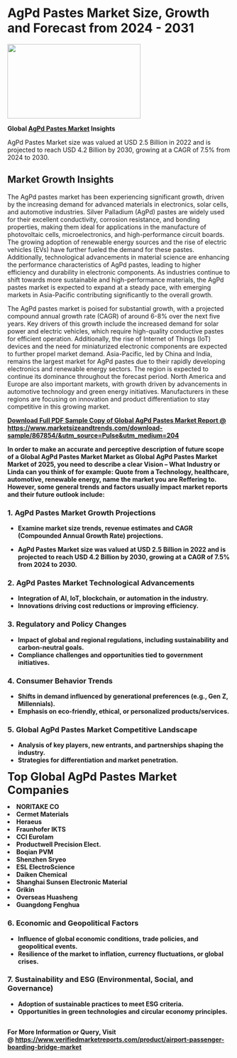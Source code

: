 <H1>AgPd Pastes Market Size, Growth and Forecast from 2024 - 2031</H1><img class="aligncenter size-medium wp-image-584254" src="https://thirdeyenews.in/wp-content/uploads/2024/09/Global-Market-Research-300x168.jpeg" alt="" width="300" height="168" /><p><strong>Global&nbsp;<a href="https://www.marketsizeandtrends.com/download-sample/867854/&amp;utm_source=Pulse&amp;utm_medium=204">AgPd Pastes Market</a> Insights</strong></p><p>AgPd Pastes Market size was valued at USD 2.5 Billion in 2022 and is projected to reach USD 4.2 Billion by 2030, growing at a CAGR of 7.5% from 2024 to 2030.</p><p><h2>Market Growth Insights</h2> <p>The AgPd pastes market has been experiencing significant growth, driven by the increasing demand for advanced materials in electronics, solar cells, and automotive industries. Silver Palladium (AgPd) pastes are widely used for their excellent conductivity, corrosion resistance, and bonding properties, making them ideal for applications in the manufacture of photovoltaic cells, microelectronics, and high-performance circuit boards. The growing adoption of renewable energy sources and the rise of electric vehicles (EVs) have further fueled the demand for these pastes. Additionally, technological advancements in material science are enhancing the performance characteristics of AgPd pastes, leading to higher efficiency and durability in electronic components. As industries continue to shift towards more sustainable and high-performance materials, the AgPd pastes market is expected to expand at a steady pace, with emerging markets in Asia-Pacific contributing significantly to the overall growth. <strong><a href="#"></a></strong></p> <p>The AgPd pastes market is poised for substantial growth, with a projected compound annual growth rate (CAGR) of around 6-8% over the next five years. Key drivers of this growth include the increased demand for solar power and electric vehicles, which require high-quality conductive pastes for efficient operation. Additionally, the rise of Internet of Things (IoT) devices and the need for miniaturized electronic components are expected to further propel market demand. Asia-Pacific, led by China and India, remains the largest market for AgPd pastes due to their rapidly developing electronics and renewable energy sectors. The region is expected to continue its dominance throughout the forecast period. North America and Europe are also important markets, with growth driven by advancements in automotive technology and green energy initiatives. Manufacturers in these regions are focusing on innovation and product differentiation to stay competitive in this growing market. <p><strong><a href="#"></p><p><span class=""><strong>Download Full PDF Sample Copy of Global AgPd Pastes Market Report</strong> @ <a href="https://www.marketsizeandtrends.com/download-sample/867854/&amp;utm_source=Pulse&amp;utm_medium=204" target="_blank">https://www.marketsizeandtrends.com/download-sample/867854/&amp;utm_source=Pulse&amp;utm_medium=204</a></span></p><p>In order to make an accurate and perceptive description of future scope of a Global&nbsp;AgPd Pastes Market Market as Global&nbsp;AgPd Pastes Market Market of 2025, you need to describe a clear Vision &ndash; What Industry or Linda can you think of for example: Quote from a Technology, healthcare, automotive, renewable energy, name the market you are Reffering to. However, some general trends and factors usually impact market reports and their future outlook include:</p><h3>1.&nbsp;<strong>AgPd Pastes Market Growth Projections</strong></h3><ul><li>Examine market size trends, revenue estimates and CAGR (Compounded Annual Growth Rate) projections.</li><li><p>AgPd Pastes Market size was valued at USD 2.5 Billion in 2022 and is projected to reach USD 4.2 Billion by 2030, growing at a CAGR of 7.5% from 2024 to 2030.</p></li></ul><h3>2.&nbsp;<strong>AgPd Pastes Market Technological Advancements</strong></h3><ul><li>Integration of AI, IoT, blockchain, or automation in the industry.</li><li>Innovations driving cost reductions or improving efficiency.</li></ul><h3>3.&nbsp;<strong>Regulatory and Policy Changes</strong></h3><ul><li>Impact of global and regional regulations, including sustainability and carbon-neutral goals.</li><li>Compliance challenges and opportunities tied to government initiatives.</li></ul><h3>4.&nbsp;<strong>Consumer Behavior Trends</strong></h3><ul><li>Shifts in demand influenced by generational preferences (e.g., Gen Z, Millennials).</li><li>Emphasis on eco-friendly, ethical, or personalized products/services.</li></ul><h3>5.&nbsp;<strong>Global AgPd Pastes Market Competitive Landscape</strong></h3><ul><li>Analysis of key players, new entrants, and partnerships shaping the industry.</li><li>Strategies for differentiation and market penetration.</li></ul><p data-pm-slice="1 1 []"><span style="color: inherit; font-family: inherit; font-size: 25px;">Top Global AgPd Pastes Market Companies</span></p><div class="" data-test-id=""><p><li>NORITAKE CO</li><li> Cermet Materials</li><li> Heraeus</li><li> Fraunhofer IKTS</li><li> CCI Eurolam</li><li> Productwell Precision Elect.</li><li> Boqian PVM</li><li> Shenzhen Sryeo</li><li> ESL ElectroScience</li><li> Daiken Chemical</li><li> Shanghai Sunsen Electronic Material</li><li> Grikin</li><li> Overseas Huasheng</li><li> Guangdong Fenghua</li></p></div><h3>6.&nbsp;<strong>Economic and Geopolitical Factors</strong></h3><ul><li>Influence of global economic conditions, trade policies, and geopolitical events.</li><li>Resilience of the market to inflation, currency fluctuations, or global crises.</li></ul><h3>7.&nbsp;<strong>Sustainability and ESG (Environmental, Social, and Governance)</strong></h3><ul><li>Adoption of sustainable practices to meet ESG criteria.</li><li>Opportunities in green technologies and circular economy principles.</li></ul><h2><strong style="font-size: 14px;">For More Information or Query, Visit @&nbsp;</strong><a style="background-color: #ffffff; font-size: 14px;" href="https://www.marketsizeandtrends.com/report/agpd-pastes-market/" target="_blank">https://www.verifiedmarketreports.com/product/airport-passenger-boarding-bridge-market</a></h2>
